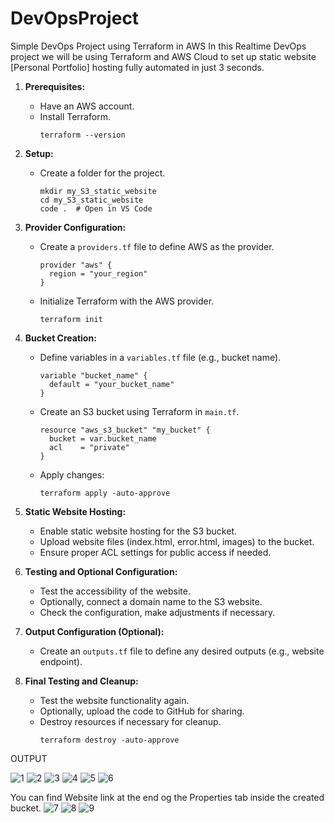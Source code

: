 # DevOpsProject
Simple DevOps Project using Terraform in AWS
In this Realtime DevOps project we will be using Terraform and AWS Cloud to set up static website [Personal Portfolio] hosting fully automated in just 3 seconds.

1. **Prerequisites:**
   - Have an AWS account.
   - Install Terraform.
     ```
     terraform --version
     ```

2. **Setup:**
   - Create a folder for the project.
     ```
     mkdir my_S3_static_website
     cd my_S3_static_website
     code .  # Open in VS Code
     ```

3. **Provider Configuration:**
   - Create a `providers.tf` file to define AWS as the provider.
     ```
     provider "aws" {
       region = "your_region"
     }
     ```
   - Initialize Terraform with the AWS provider.
     ```
     terraform init
     ```

4. **Bucket Creation:**
   - Define variables in a `variables.tf` file (e.g., bucket name).
     ```
     variable "bucket_name" {
       default = "your_bucket_name"
     }
     ```
   - Create an S3 bucket using Terraform in `main.tf`.
     ```hcl
     resource "aws_s3_bucket" "my_bucket" {
       bucket = var.bucket_name
       acl    = "private"
     }
     ```
   - Apply changes:
     ```
     terraform apply -auto-approve
     ```

5. **Static Website Hosting:**
   - Enable static website hosting for the S3 bucket.
   - Upload website files (index.html, error.html, images) to the bucket.
   - Ensure proper ACL settings for public access if needed.

6. **Testing and Optional Configuration:**
   - Test the accessibility of the website.
   - Optionally, connect a domain name to the S3 website.
   - Check the configuration, make adjustments if necessary.

7. **Output Configuration (Optional):**
   - Create an `outputs.tf` file to define any desired outputs (e.g., website endpoint).

8. **Final Testing and Cleanup:**
   - Test the website functionality again.
   - Optionally, upload the code to GitHub for sharing.
   - Destroy resources if necessary for cleanup.
     ```
     terraform destroy -auto-approve
     ```

OUTPUT

![1](https://github.com/VishalKST/DevOpsProject_Terraform/assets/103365187/78a42063-8681-4649-a2a9-30434abfaf95)
![2](https://github.com/VishalKST/DevOpsProject_Terraform/assets/103365187/377ea0b4-21b1-4d32-bcd9-de995bf940ff)
![3](https://github.com/VishalKST/DevOpsProject_Terraform/assets/103365187/155ca55a-3679-4c54-84d7-0672fc519121)
![4](https://github.com/VishalKST/DevOpsProject_Terraform/assets/103365187/e497315e-ef2c-4caf-a623-e58c20b3a437)
![5](https://github.com/VishalKST/DevOpsProject_Terraform/assets/103365187/73e46174-dddc-49aa-82b8-4bfb95acd2da)
![6](https://github.com/VishalKST/DevOpsProject_Terraform/assets/103365187/6a7ba7f0-ea4c-4b54-96f7-111b3ddabc71)

You can find Website link at the end og the Properties tab inside the created bucket.
![7](https://github.com/VishalKST/DevOpsProject_Terraform/assets/103365187/dd3eca2f-3385-4785-a6b3-fc699534ea03)
![8](https://github.com/VishalKST/DevOpsProject_Terraform/assets/103365187/5bc3d104-66f8-42a4-801d-207065bed2a2)
![9](https://github.com/VishalKST/DevOpsProject_Terraform/assets/103365187/e1b31bb6-af66-4395-88d8-1185112c50c8)
